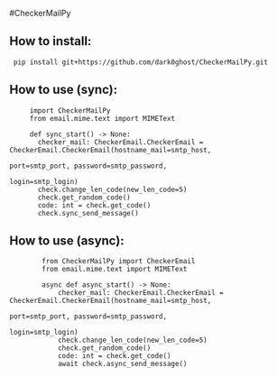 #CheckerMailPy

## How to install:
	 pip install git+https://github.com/dark0ghost/CheckerMailPy.git

  
  
## How to use (sync):
     
         import CheckerMailPy
         from email.mime.text import MIMEText
         
         def sync_start() -> None:
           checker_mail: CheckerEmail.CheckerEmail = CheckerEmail.CheckerEmail(hostname_mail=smtp_host,
                                                                    port=smtp_port, password=smtp_password,
                                                                    login=smtp_login)
           check.change_len_code(new_len_code=5)
           check.get_random_code()
           code: int = check.get_code()
           check.sync_send_message()
           
## How to use (async):
            from CheckerMailPy import CheckerEmail
            from email.mime.text import MIMEText
            
            async def async_start() -> None:
                checker_mail: CheckerEmail.CheckerEmail = CheckerEmail.CheckerEmail(hostname_mail=smtp_host,
                                                                    port=smtp_port, password=smtp_password,
                                                                    login=smtp_login)
                check.change_len_code(new_len_code=5)
                check.get_random_code()
                code: int = check.get_code()
                await check.async_send_message()
                
